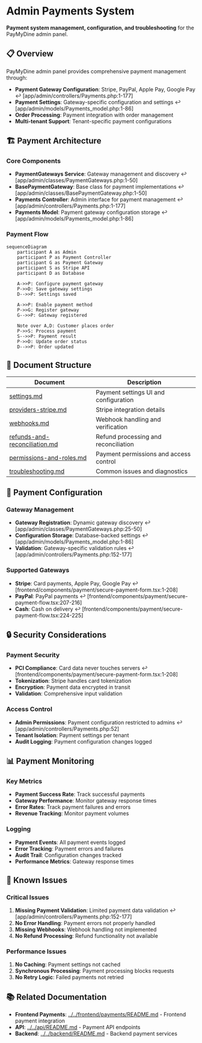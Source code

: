 # Admin Payments System

**Payment system management, configuration, and troubleshooting** for the PayMyDine admin panel.

## 📋 Overview

PayMyDine admin panel provides comprehensive payment management through:
- **Payment Gateway Configuration**: Stripe, PayPal, Apple Pay, Google Pay ↩︎ [app/admin/controllers/Payments.php:1-177]
- **Payment Settings**: Gateway-specific configuration and settings ↩︎ [app/admin/models/Payments_model.php:1-86]
- **Order Processing**: Payment integration with order management
- **Multi-tenant Support**: Tenant-specific payment configurations

## 🏗️ Payment Architecture

### Core Components
- **PaymentGateways Service**: Gateway management and discovery ↩︎ [app/admin/classes/PaymentGateways.php:1-50]
- **BasePaymentGateway**: Base class for payment implementations ↩︎ [app/admin/classes/BasePaymentGateway.php:1-50]
- **Payments Controller**: Admin interface for payment management ↩︎ [app/admin/controllers/Payments.php:1-177]
- **Payments Model**: Payment gateway configuration storage ↩︎ [app/admin/models/Payments_model.php:1-86]

### Payment Flow
```mermaid
sequenceDiagram
    participant A as Admin
    participant P as Payment Controller
    participant G as Payment Gateway
    participant S as Stripe API
    participant D as Database
    
    A->>P: Configure payment gateway
    P->>D: Save gateway settings
    D-->>P: Settings saved
    
    A->>P: Enable payment method
    P->>G: Register gateway
    G-->>P: Gateway registered
    
    Note over A,D: Customer places order
    P->>S: Process payment
    S-->>P: Payment result
    P->>D: Update order status
    D-->>P: Order updated
```

## 📁 Document Structure

| Document | Description |
|----------|-------------|
| [settings.md](settings.md) | Payment settings UI and configuration |
| [providers-stripe.md](providers-stripe.md) | Stripe integration details |
| [webhooks.md](webhooks.md) | Webhook handling and verification |
| [refunds-and-reconciliation.md](refunds-and-reconciliation.md) | Refund processing and reconciliation |
| [permissions-and-roles.md](permissions-and-roles.md) | Payment permissions and access control |
| [troubleshooting.md](troubleshooting.md) | Common issues and diagnostics |

## 🔧 Payment Configuration

### Gateway Management
- **Gateway Registration**: Dynamic gateway discovery ↩︎ [app/admin/classes/PaymentGateways.php:25-50]
- **Configuration Storage**: Database-backed settings ↩︎ [app/admin/models/Payments_model.php:1-86]
- **Validation**: Gateway-specific validation rules ↩︎ [app/admin/controllers/Payments.php:152-177]

### Supported Gateways
- **Stripe**: Card payments, Apple Pay, Google Pay ↩︎ [frontend/components/payment/secure-payment-form.tsx:1-208]
- **PayPal**: PayPal payments ↩︎ [frontend/components/payment/secure-payment-flow.tsx:207-216]
- **Cash**: Cash on delivery ↩︎ [frontend/components/payment/secure-payment-flow.tsx:224-225]

## 🔒 Security Considerations

### Payment Security
- **PCI Compliance**: Card data never touches servers ↩︎ [frontend/components/payment/secure-payment-form.tsx:1-208]
- **Tokenization**: Stripe handles card tokenization
- **Encryption**: Payment data encrypted in transit
- **Validation**: Comprehensive input validation

### Access Control
- **Admin Permissions**: Payment configuration restricted to admins ↩︎ [app/admin/controllers/Payments.php:52]
- **Tenant Isolation**: Payment settings per tenant
- **Audit Logging**: Payment configuration changes logged

## 📊 Payment Monitoring

### Key Metrics
- **Payment Success Rate**: Track successful payments
- **Gateway Performance**: Monitor gateway response times
- **Error Rates**: Track payment failures and errors
- **Revenue Tracking**: Monitor payment volumes

### Logging
- **Payment Events**: All payment events logged
- **Error Tracking**: Payment errors and failures
- **Audit Trail**: Configuration changes tracked
- **Performance Metrics**: Gateway response times

## 🚨 Known Issues

### Critical Issues
1. **Missing Payment Validation**: Limited payment data validation ↩︎ [app/admin/controllers/Payments.php:152-177]
2. **No Error Handling**: Payment errors not properly handled
3. **Missing Webhooks**: Webhook handling not implemented
4. **No Refund Processing**: Refund functionality not available

### Performance Issues
1. **No Caching**: Payment settings not cached
2. **Synchronous Processing**: Payment processing blocks requests
3. **No Retry Logic**: Failed payments not retried

## 📚 Related Documentation

- **Frontend Payments**: [../../frontend/payments/README.md](../../frontend/payments/README.md) - Frontend payment integration
- **API**: [../../api/README.md](../../api/README.md) - Payment API endpoints
- **Backend**: [../../backend/README.md](../../backend/README.md) - Backend payment services